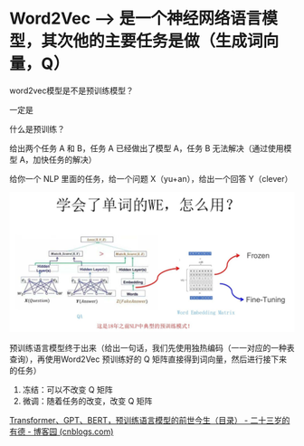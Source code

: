 # Word2Vec --> 是一个神经网络语言模型，其次他的主要任务是做（生成词向量，Q）

word2vec模型是不是预训练模型？

 一定是

什么是预训练？

给出两个任务 A 和 B，任务 A 已经做出了模型 A，任务 B 无法解决（通过使用模型 A，加快任务的解决）

给你一个 NLP 里面的任务，给一个问题 X（yu+an），给出一个回答 Y（clever）


![](../img/02-1.png)

预训练语言模型终于出来（给出一句话，我们先使用独热编码（一一对应的一种表查询），再使用Word2Vec 预训练好的 Q 矩阵直接得到词向量，然后进行接下来的任务）

1. 冻结：可以不改变 Q 矩阵
2. 微调：随着任务的改变，改变 Q 矩阵

[Transformer、GPT、BERT，预训练语言模型的前世今生（目录） - 二十三岁的有德 - 博客园 (cnblogs.com)](https://www.cnblogs.com/nickchen121/p/15105048.html)